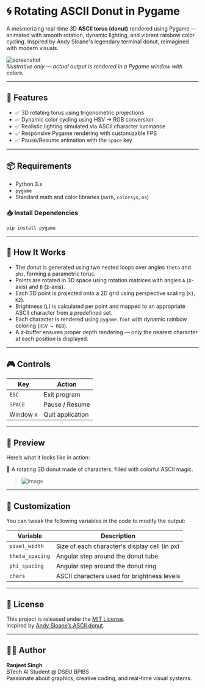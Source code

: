 # 🌀 Rotating ASCII Donut in Pygame

A mesmerizing real-time 3D **ASCII torus (donut)** rendered using Pygame — animated with smooth rotation, dynamic lighting, and vibrant rainbow color cycling. Inspired by Andy Sloane's legendary terminal donut, reimagined with modern visuals.

![screenshot](https://upload.wikimedia.org/wikipedia/commons/2/2e/ASCII-Donut-Demo.gif)  
*Illustrative only — actual output is rendered in a Pygame window with colors.*

---

## 🚀 Features

- ✅ 3D rotating torus using trigonometric projections  
- ✅ Dynamic color cycling using HSV → RGB conversion  
- ✅ Realistic lighting simulated via ASCII character luminance  
- ✅ Responsive Pygame rendering with customizable FPS  
- ✅ Pause/Resume animation with the `Space` key

---

## 📦 Requirements

- Python 3.x  
- `pygame`  
- Standard math and color libraries (`math`, `colorsys`, `os`)

### 📥 Install Dependencies

```
pip install pygame
```
---

## 🧠 How It Works

- The donut is generated using two nested loops over angles `theta` and `phi`, forming a parametric torus.
- Points are rotated in 3D space using rotation matrices with angles `A` (x-axis) and `B` (z-axis).
- Each 3D point is projected onto a 2D grid using perspective scaling (`K1`, `K2`).
- Brightness (`L`) is calculated per point and mapped to an appropriate ASCII character from a predefined set.
- Each character is rendered using `pygame.font` with dynamic rainbow coloring (`HSV → RGB`).
- A z-buffer ensures proper depth rendering — only the nearest character at each position is displayed.

---

## 🎮 Controls

| Key       | Action            |
|-----------|-------------------|
| `ESC`     | Exit program       |
| `SPACE`   | Pause / Resume     |
| Window `X`| Quit application   |

---

## 📸 Preview

Here’s what it looks like in action:

🌈 A rotating 3D donut made of characters, filled with colorful ASCII magic.

> ![Image](https://github.com/user-attachments/assets/ba199b1e-450b-4655-9d61-fef59611555f)
---

## 🔧 Customization

You can tweak the following variables in the code to modify the output:

| Variable        | Description                                 |
|-----------------|---------------------------------------------|
| `pixel_width`   | Size of each character's display cell (in px) |
| `theta_spacing` | Angular step around the donut tube          |
| `phi_spacing`   | Angular step around the donut ring          |
| `chars`         | ASCII characters used for brightness levels |

---

## 📜 License

This project is released under the [MIT License](LICENSE).  
Inspired by [Andy Sloane’s ASCII donut](https://www.a1k0n.net/2011/07/20/donut-math.html).

---

## 👨‍💻 Author

**Ranjeet Singh**  
BTech AI Student @ DSEU BPIBS  
Passionate about graphics, creative coding, and real-time visual systems.

